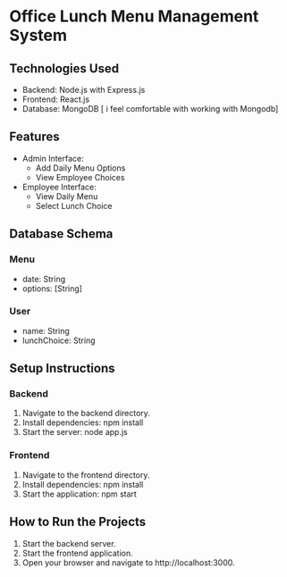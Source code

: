 # Office Lunch Menu Management System

## Technologies Used
- Backend: Node.js with Express.js
- Frontend: React.js
- Database: MongoDB [ i feel comfortable with working with Mongodb]

## Features
- Admin Interface:
  - Add Daily Menu Options
  - View Employee Choices
- Employee Interface:
  - View Daily Menu
  - Select Lunch Choice

## Database Schema

### Menu
- date: String
- options: [String]

### User
- name: String
- lunchChoice: String

## Setup Instructions

### Backend
1. Navigate to the backend directory.
2. Install dependencies: npm install
3. Start the server: node app.js

### Frontend
1. Navigate to the frontend directory.
2. Install dependencies: npm install
3. Start the application: npm start

## How to Run the Projects
1. Start the backend server.
2. Start the frontend application.
3. Open your browser and navigate to http://localhost:3000.
